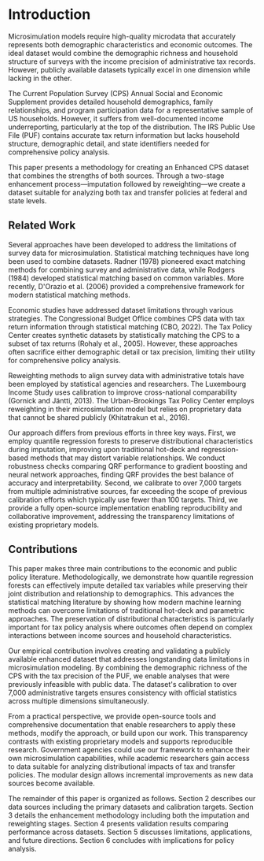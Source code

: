# Introduction

Microsimulation models require high-quality microdata that accurately represents both demographic characteristics and economic outcomes. The ideal dataset would combine the demographic richness and household structure of surveys with the income precision of administrative tax records. However, publicly available datasets typically excel in one dimension while lacking in the other.

The Current Population Survey (CPS) Annual Social and Economic Supplement provides detailed household demographics, family relationships, and program participation data for a representative sample of US households. However, it suffers from well-documented income underreporting, particularly at the top of the distribution. The IRS Public Use File (PUF) contains accurate tax return information but lacks household structure, demographic detail, and state identifiers needed for comprehensive policy analysis.

This paper presents a methodology for creating an Enhanced CPS dataset that combines the strengths of both sources. Through a two-stage enhancement process—imputation followed by reweighting—we create a dataset suitable for analyzing both tax and transfer policies at federal and state levels.

## Related Work

Several approaches have been developed to address the limitations of survey data for microsimulation. Statistical matching techniques have long been used to combine datasets. Radner (1978) pioneered exact matching methods for combining survey and administrative data, while Rodgers (1984) developed statistical matching based on common variables. More recently, D'Orazio et al. (2006) provided a comprehensive framework for modern statistical matching methods.

Economic studies have addressed dataset limitations through various strategies. The Congressional Budget Office combines CPS data with tax return information through statistical matching (CBO, 2022). The Tax Policy Center creates synthetic datasets by statistically matching the CPS to a subset of tax returns (Rohaly et al., 2005). However, these approaches often sacrifice either demographic detail or tax precision, limiting their utility for comprehensive policy analysis.

Reweighting methods to align survey data with administrative totals have been employed by statistical agencies and researchers. The Luxembourg Income Study uses calibration to improve cross-national comparability (Gornick and Jäntti, 2013). The Urban-Brookings Tax Policy Center employs reweighting in their microsimulation model but relies on proprietary data that cannot be shared publicly (Khitatrakun et al., 2016).

Our approach differs from previous efforts in three key ways. First, we employ quantile regression forests to preserve distributional characteristics during imputation, improving upon traditional hot-deck and regression-based methods that may distort variable relationships. We conduct robustness checks comparing QRF performance to gradient boosting and neural network approaches, finding QRF provides the best balance of accuracy and interpretability. Second, we calibrate to over 7,000 targets from multiple administrative sources, far exceeding the scope of previous calibration efforts which typically use fewer than 100 targets. Third, we provide a fully open-source implementation enabling reproducibility and collaborative improvement, addressing the transparency limitations of existing proprietary models.

## Contributions

This paper makes three main contributions to the economic and public policy literature. Methodologically, we demonstrate how quantile regression forests can effectively impute detailed tax variables while preserving their joint distribution and relationship to demographics. This advances the statistical matching literature by showing how modern machine learning methods can overcome limitations of traditional hot-deck and parametric approaches. The preservation of distributional characteristics is particularly important for tax policy analysis where outcomes often depend on complex interactions between income sources and household characteristics.

Our empirical contribution involves creating and validating a publicly available enhanced dataset that addresses longstanding data limitations in microsimulation modeling. By combining the demographic richness of the CPS with the tax precision of the PUF, we enable analyses that were previously infeasible with public data. The dataset's calibration to over 7,000 administrative targets ensures consistency with official statistics across multiple dimensions simultaneously.

From a practical perspective, we provide open-source tools and comprehensive documentation that enable researchers to apply these methods, modify the approach, or build upon our work. This transparency contrasts with existing proprietary models and supports reproducible research. Government agencies could use our framework to enhance their own microsimulation capabilities, while academic researchers gain access to data suitable for analyzing distributional impacts of tax and transfer policies. The modular design allows incremental improvements as new data sources become available.

The remainder of this paper is organized as follows. Section 2 describes our data sources including the primary datasets and calibration targets. Section 3 details the enhancement methodology including both the imputation and reweighting stages. Section 4 presents validation results comparing performance across datasets. Section 5 discusses limitations, applications, and future directions. Section 6 concludes with implications for policy analysis.